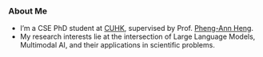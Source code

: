 ### About Me

- I’m a CSE PhD student at [CUHK](https://www.cse.cuhk.edu.hk/), supervised by Prof. [Pheng-Ann Heng](https://scholar.google.com/citations?user=OFdytjoAAAAJ&hl=zh-CN).
- My research interests lie at the intersection of Large Language Models, Multimodal AI, and their applications in scientific problems.



<!--
**Cominclip/Cominclip** is a ✨ _special_ ✨ repository because its `README.md` (this file) appears on your GitHub profile.



<img align="right" src="https://github-readme-stats.vercel.app/api?username=Cominclip&show_icons=true&theme=swift&hide_title=true" />

Here are some ideas to get you started:

- 🔭 I’m currently working on ...
- 🌱 I’m currently learning ...
- 👯 I’m looking to collaborate on ...
- 🤔 I’m looking for help with ...
- 💬 Ask me about ...
- 📫 How to reach me: ...
- 😄 Pronouns: ...
- ⚡ Fun fact: ...
-->

